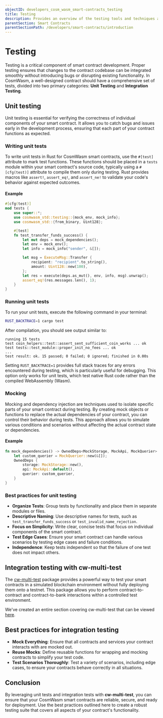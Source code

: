 ```yaml
---
objectID: developers_cosm_wasm_smart-contracts_testing
title: Testing
description: Provides an overview of the testing tools and techniques available to developers
parentSection: Smart Contracts
parentSectionPath: /developers/smart-contracts/introduction
---
```


# Testing

Testing is a critical component of smart contract development. Proper testing ensures that changes to the contract codebase can be integrated smoothly without introducing bugs or disrupting existing functionality. In CosmWasm, a well-designed contract should have a comprehensive set of tests, divided into two primary categories: **Unit Testing** and **Integration Testing**.

## Unit testing

Unit testing is essential for verifying the correctness of individual components of your smart contract. It allows you to catch bugs and issues early in the development process, ensuring that each part of your contract functions as expected.

### Writing unit tests

To write unit tests in Rust for CosmWasm smart contracts, use the `#[test]` attribute to mark test functions. These functions should be placed in a `tests` module within your smart contract's source code, typically using a `#[cfg(test)]` attribute to compile them only during testing. Rust provides macros like `assert!`, `assert_eq!`, and `assert_ne!` to validate your code's behavior against expected outcomes.

#### Example

```rust
#[cfg(test)]
mod tests {
    use super::*;
    use cosmwasm_std::testing::{mock_env, mock_info};
    use cosmwasm_std::{from_binary, Uint128};

    #[test]
    fn test_transfer_funds_success() {
        let mut deps = mock_dependencies();
        let env = mock_env();
        let info = mock_info("sender", &[]);

        let msg = ExecuteMsg::Transfer {
            recipient: "recipient".to_string(),
            amount: Uint128::new(100),
        };
        let res = execute(deps.as_mut(), env, info, msg).unwrap();
        assert_eq!(res.messages.len(), 1);
    }
}
```

### Running unit tests

To run your unit tests, execute the following command in your terminal:

```bash
RUST_BACKTRACE=1 cargo test
```

After compilation, you should see output similar to:

```text
running 15 tests
test coin_helpers::test::assert_sent_sufficient_coin_works ... ok
test tests::test_module::proper_init_no_fees ... ok
...
test result: ok. 15 passed; 0 failed; 0 ignored; finished in 0.00s
```

Setting `RUST_BACKTRACE=1` provides full stack traces for any errors encountered during testing, which is particularly useful for debugging. This option only works for unit tests, which test native Rust code rather than the compiled WebAssembly (Wasm).

### Mocking

Mocking and dependency injection are techniques used to isolate specific parts of your smart contract during testing. By creating mock objects or functions to replace the actual dependencies of your contract, you can control their behavior during tests. This approach allows you to simulate various conditions and scenarios without affecting the actual contract state or dependencies.

#### Example

```rust
fn mock_dependencies() -> OwnedDeps<MockStorage, MockApi, MockQuerier> {
    let custom_querier = MockQuerier::new(&[]);
    OwnedDeps {
        storage: MockStorage::new(),
        api: MockApi::default(),
        querier: custom_querier,
    }
}
```

### Best practices for unit testing

- **Organize Tests**: Group tests by functionality and place them in separate modules or files.
- **Descriptive Naming**: Use descriptive names for tests, such as `test_transfer_funds_success` or `test_invalid_name_rejection`.
- **Focus on Simplicity**: Write clear, concise tests that focus on individual components of the smart contract.
- **Test Edge Cases**: Ensure your smart contract can handle various scenarios by testing edge cases and failure conditions.
- **Independence**: Keep tests independent so that the failure of one test does not impact others.

## Integration testing with cw-multi-test

The [cw-multi-test](https://crates.io/crates/cw-multi-test) package provides a powerful way to test your smart contracts in a simulated blockchain environment without fully deploying them onto a testnet. This package allows you to perform contract-to-contract and contract-to-bank interactions within a controlled test environment.

We've created an entire section covering cw-multi-test that can be viewed [here](/developers/smart-contracts/testing/cw-multi-test/introduction).

## Best practices for integration testing

- **Mock Everything**: Ensure that all contracts and services your contract interacts with are mocked out.
- **Reuse Mocks**: Define reusable functions for wrapping and mocking contracts to simplify your test code.
- **Test Scenarios Thoroughly**: Test a variety of scenarios, including edge cases, to ensure your contracts behave correctly in all situations.

## Conclusion

By leveraging unit tests and integration tests with **cw-multi-test**, you can ensure that your CosmWasm smart contracts are reliable, secure, and ready for deployment. Use the best practices outlined here to create a robust testing suite that covers all aspects of your contract's functionality.